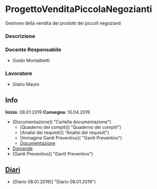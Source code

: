 # ProgettoVenditaPiccolaNegozianti
Gestione della vendita dei prodotti dei piccoli negozianti
### Descrizione

### Docente Responsabile
* Guido Montalbetti
### Lavoratore
* Giairo Mauro
## Info
**Inizio:** 08.01.2019 
**Consegna:** 10.04.2019
* [Documentazione]( "Cartella documentazione")
  + [Quaderno dei compiti]( "Quaderno dei compiti")
  + [Analisi dei requisiti]( "Analisi dei requisiti")
  + [Immagine Gantt Preventivo]( "Gantt Preventivo")
  + [Documentazione]( "Documentazione")
* [Domande](https://github.com/giairomauro/ProgettoVenditaPiccolaNegozianti/blob/master/Domande.docx "Domande")
* [Gantt Preventivo]( "Gantt Preventivo")
## [Diari]( "Diari")
* [Diario 08.01.2019]( "Diario 08.01.2019")
